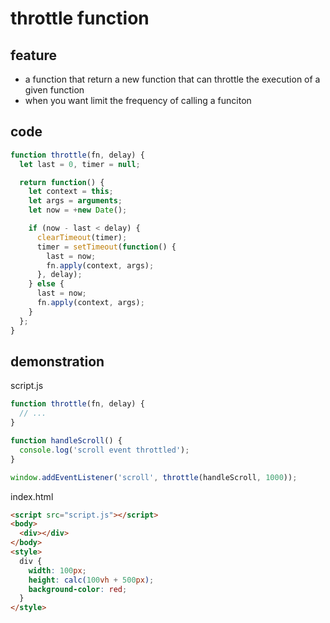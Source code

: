# throttle function

## feature

- a function that return a new function that can throttle the execution of a given function
- when you want limit the frequency of calling a funciton

## code

```js
function throttle(fn, delay) {
  let last = 0, timer = null;

  return function() {
    let context = this;
    let args = arguments;
    let now = +new Date();

    if (now - last < delay) {
      clearTimeout(timer);
      timer = setTimeout(function() {
        last = now;
        fn.apply(context, args);
      }, delay);
    } else {
      last = now;
      fn.apply(context, args);
    }
  };
}
```

## demonstration

script.js

```js
function throttle(fn, delay) {
  // ...
}

function handleScroll() {
  console.log('scroll event throttled');
}

window.addEventListener('scroll', throttle(handleScroll, 1000));
```

index.html

```html
<script src="script.js"></script>
<body>
  <div></div>
</body>
<style>
  div {
    width: 100px;
    height: calc(100vh + 500px);
    background-color: red;
  }
</style>
```
